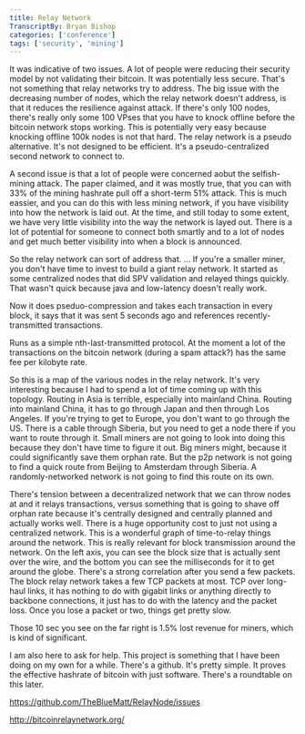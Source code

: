 ```yaml
---
title: Relay Network
TranscriptBy: Bryan Bishop
categories: ['conference']
tags: ['security', 'mining']
---
```


It was indicative of two issues. A lot of people were reducing their security model by not validating their bitcoin. It was potentially less secure. That's not something that relay networks try to address. The big issue with the decreasing number of nodes, which the relay network doesn't address, is that it reduces the resilience against attack. If there's only 100 nodes, there's really only some 100 VPses that you have to knock offline before the bitcoin network stops working. This is potentially very easy because knocking offline 100k nodes is not that hard. The relay network is a pseudo alternative. It's not designed to be efficient. It's a pseudo-centralized second network to connect to.

A second issue is that a lot of people were concerned aobut the selfish-mining attack. The paper claimed, and it was mostly true, that you can with 33% of the mining hashrate pull off a short-term 51% attack. This is much eassier, and you can do this with less mining network, if you have visibility into how the network is laid out. At the time, and still today to some extent, we have very little visibility into the way the network is layed out. There is a lot of potential for someone to connect both smartly and to a lot of nodes and get much better visibility into when a block is announced.

So the relay network can sort of address that. ... If you're a smaller miner, you don't have time to invest to build a giant relay network. It started as some centralized nodes that did SPV validation and relayed things quickly. That wasn't quick because java and low-latency doesn't really work.

Now it does pseduo-compression and takes each transaction in every block, it says that it was sent 5 seconds ago and references recently-transmitted transactions.

Runs as a simple nth-last-transmitted protocol. At the moment a lot of the transactions on the bitcoin network (during a spam attack?) has the same fee per kilobyte rate.

So this is a map of the various nodes in the relay network. It's very interesting because I had to spend a lot of time coming up with this topology. Routing in Asia is terrible, especially into mainland China. Routing into mainland China, it has to go through Japan and then through Los Angeles. If you're trying to get to Europe, you don't want to go through the US. There is a cable through Siberia, but you need to get a node there if you want to route through it. Small miners are not going to look into doing this because they don't have time to figure it out. Big miners might, because it could significantly save them orphan rate. But the p2p network is not going to find a quick route from Beijing to Amsterdam through Siberia. A randomly-networked network is not going to find this route on its own.

There's tension between a decentralized network that we can throw nodes at and it relays transactions, versus something that is going to shave off orphan rate because it's centrally designed and centrally planned and actually works well. There is a huge opportunity cost to just not using a centralized network. This is a wonderful graph of time-to-relay things around the network. This is really relevant for block transmission around the network. On the left axis, you can see the block size that is actually sent over the wire, and the bottom you can see the milliseconds for it to get around the globe. There's a strong correlation after you send a few packets. The block relay network takes a few TCP packets at most. TCP over long-haul links, it has nothing to do with gigabit links or anything directly to backbone connections, it just has to do with the latency and the packet loss. Once you lose a packet or two, things get pretty slow.

Those 10 sec you see on the far right is 1.5% lost revenue for miners, which is kind of significant.

I am also here to ask for help. This project is something that I have been doing on my own for a while. There's a github. It's pretty simple. It proves the effective hashrate of bitcoin with just software. There's a roundtable on this later.

<https://github.com/TheBlueMatt/RelayNode/issues>

<http://bitcoinrelaynetwork.org/>
